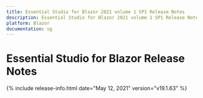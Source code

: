 ```yaml
---
title: Essential Studio for Blazor 2021 volume 1 SP1 Release Notes  
description: Essential Studio for Blazor 2021 volume 1 SP1 Release Notes  
platform: Blazor
documentation: ug
---
```


# Essential Studio for Blazor  Release Notes  

{% include release-info.html date="May 12, 2021"  version="v19.1.63" %} 

